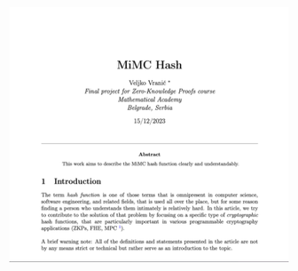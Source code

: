 [![image](https://raw.githubusercontent.com/veljkovranic/cryptographic_primitives/main/Screenshot%202023-12-22%20at%2000.04.38.png)](MiMC%20hash/MiMC_Hash.pdf)
